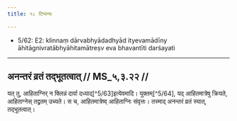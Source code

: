 ```yaml
---
title: १८ टिप्पन्यः

---
```

- 5/62: E2: klinnaṃ dārvabhyādadhyād ityevamādīny āhitāgnivratābhyāhitamātreṣv eva bhavantīti darśayati

____________________________________________


## अनन्तरं व्रतं तद्भूतत्वात् // MS_५,३.२२ //

यत् तु, आहिताग्निर् न क्लिन्नं दार्वा दध्याद्[^5/63]इत्येवमादि। युक्तम्[^5/64], यद् आहितमात्रेषु क्रियते, आहिताग्नेस् तद्व्रतम् उच्यते। स च, आहितमात्रेष्व् आहिताग्निः संवृत्तः। तस्माद् अनन्तरं व्रतं स्यात्, तद्भूतत्वात्।
